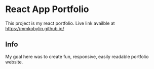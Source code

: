 # React App Portfolio

This project is my react portfolio. Live link availble at https://mmkobylin.github.io/

## Info

My goal here was to create fun, responsive, easily readable portfolio website.
